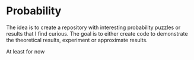 # Probability
The idea is to create a repository with interesting probability puzzles 
or results that I find curious. The goal is to either create code 
to demonstrate the theoretical results, experiment or approximate results.

At least for now 
